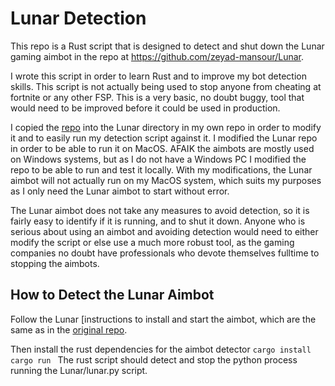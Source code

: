 # Lunar Detection

This repo is a Rust script that is designed to detect and shut down the Lunar gaming aimbot in the repo at https://github.com/zeyad-mansour/Lunar.

I wrote this script in order to learn Rust and to improve my bot detection skills. This script is not actually being used to stop anyone from cheating at fortnite or any other FSP. This is a very basic, no doubt buggy, tool that would need to be improved before it could be used in production.

I copied the [repo](https://github.com/zeyad-mansour/Lunar) into the Lunar directory in my own repo in order to modify it and to easily run my detection script against it. I modified the Lunar repo in order to be able to run it on MacOS. AFAIK the aimbots are mostly used on Windows systems, but as I do not have a Windows PC I modified the repo to be able to run and test it locally. With my modifications, the Lunar aimbot will not actually run on my MacOS system, which suits my purposes as I only need the Lunar aimbot to start without error.

The Lunar aimbot does not take any measures to avoid detection, so it is fairly easy to identify if it is running, and to shut it down. Anyone who is serious about using an aimbot and avoiding detection would need to either modify the script or else use a much more robust tool, as the gaming companies no doubt have professionals who devote themselves fulltime to stopping the aimbots.

## How to Detect the Lunar Aimbot
Follow the Lunar [instructions[](https://github.com/davidpaulmcintyre/lunar_detection/tree/main/Lunar) to install and start the aimbot, which are the same as in the [original repo](https://github.com/zeyad-mansour/Lunar).

Then install the rust dependencies for the aimbot detector
``cargo install
cargo run
``
The rust script should detect and stop the python process running the Lunar/lunar.py script.